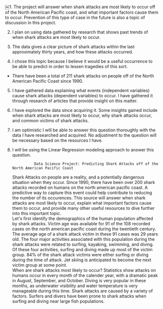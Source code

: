 ￼1.  The project will answer when shark attacks are most likely to occur off of the North American Pacific coast, and what important factors cause them to occur.  Prevention of this type of case in the future is also a topic of discussion in this project.

2.  I plan on using data gathered by research that shows past trends of when shark attacks are most likely to occur.

3.  The data gives a clear picture of shark attacks within the last approximately thirty years, and how these attacks occurred.  

4.  I chose this topic because I believe it would be a useful occurrence to be able to predict in order to lessen tragedies of this sort.

- There have been a total of 211 shark attacks on people off of the North American Pacific Coast since 1990.

5.  I have gathered data explaining what events (independent variables) cause shark attacks (dependent variables) to occur.  I have gathered it through research of articles that provide insight on this matter.

6. I have explored the data since acquiring it.  Some insights gained include when shark attacks are most likely to occur, why shark attacks occur, and common victims of shark attacks.

7.  I am optimistic I will be able to answer this question thoroughly with the data I have researched and acquired.  No adjustment to the question will be necessary based on the resources I have.

8.  I will be using the Linear Regression modeling approach to answer this question.



                  Data Science Project: Predicting Shark Attacks off of the North American Pacific Coast
                  
                                                                                                                                     
    Shark Attacks on people are a reality, and a potentially dangerous situation when they occur.  Since 1990, there have been over 200 shark attacks recorded on humans on the north american pacific coast.  A predictive way to capture this event could help contribute to reducing the number of its occurences.  This source will answer when shark attacks are most likely to occur, explain what important factors cause them to occur, and provide many other useful resources to dive further into this important topic.  
  Let's first identify the demographics of the human population affected by shark attacks.  Victim age was available for 91 of the 108 recorded cases on the north american pacific coast during the twentieth century. The average age of a shark attack victim in these 91 cases was 29 years old.  The four major activities associated with this population during the shark attacks were related to surfing, kayaking, swimming, and diving.  Of these four activities, surfing and diving made up most of the victim group.  84% of the shark attack victims were either surfing or diving during the time of attack.  Jet skiing is anticipated to become the next victim group at some point.  
  When are shark attacks most likely to occur?  Statistics show attacks on humans occur in every month of the calender year, with a dramatic peak in August, September, and October.  Diving is very popular in these months, as underwater visibility and water temperature is very manageable during this time.  Shark attacks are caused by a variety of factors.  Surfers and divers have been prone to shark attacks when surfing and diving near large fish populations.    
